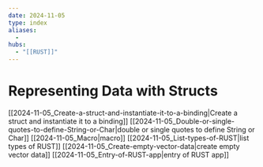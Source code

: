 ```yaml
---
date: 2024-11-05
type: index
aliases:
  -
hubs:
  - "[[RUST]]"
---
```


# Representing Data with Structs

[[2024-11-05_Create-a-struct-and-instantiate-it-to-a-binding|Create a struct and instantiate it to a binding]]
[[2024-11-05_Double-or-single-quotes-to-define-String-or-Char|double or single quotes to define String or Char]]
[[2024-11-05_Macro|macro]]
[[2024-11-05_List-types-of-RUST|list types of RUST]]
[[2024-11-05_Create-empty-vector-data|create empty vector data]]
[[2024-11-05_Entry-of-RUST-app|entry of RUST app]]
